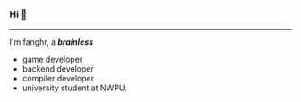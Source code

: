 ### Hi 👋

---

I'm fanghr, a ***brainless***

* game developer
* backend developer
* compiler developer
* university student at NWPU.
